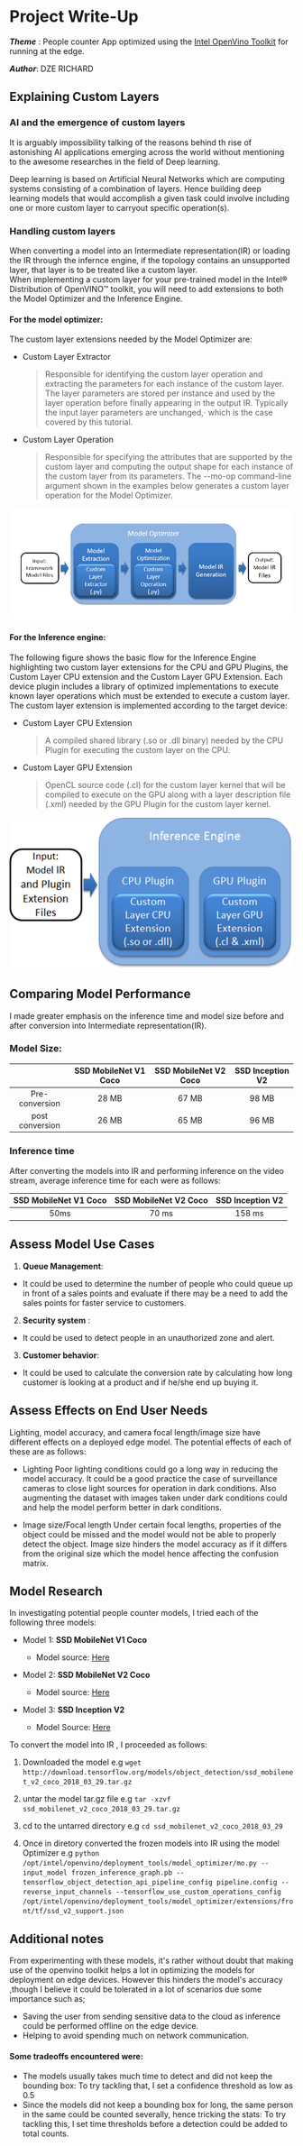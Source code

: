 # Project Write-Up

**_Theme_** : People counter App optimized using the [Intel OpenVino Toolkit](https://software.intel.com/content/www/us/en/develop/tools/openvino-toolkit.html) for running at the edge.

**_Author_**: DZE RICHARD


## Explaining Custom Layers

### AI and the emergence of custom layers
It is arguably impossibility talking of the reasons behind th rise of astonishing AI applications emerging across the world without mentioning to the awesome researches in the field of Deep learning.

Deep learning is based on Artificial Neural Networks which are computing systems consisting of a combination of layers. Hence building deep learning models that would accomplish a given task could involve including one or more custom layer to carryout specific operation(s).

### Handling custom layers
When converting a model into an Intermediate representation(IR) or loading the IR through the infernce engine, if the topology contains an unsupported layer, that layer is to be treated like a custom layer.  
When implementing a custom layer for your pre-trained model in the Intel® Distribution of OpenVINO™ toolkit, you will need to add extensions to both the Model Optimizer and the Inference Engine.
#### For the model optimizer:
The custom layer extensions needed by the Model Optimizer are:

* Custom Layer Extractor
     > Responsible for identifying the custom layer operation and extracting the parameters for each instance of the custom layer. The layer parameters
     > are stored per instance and used by the layer operation before finally appearing in the output IR. Typically the input layer parameters are unchanged,⋅
     > which is the case covered by this tutorial.

* Custom Layer Operation
     > Responsible for specifying the attributes that are supported by the custom layer and computing the output shape for each instance of the custom layer from its parameters. 
     > The --mo-op command-line argument shown in the examples below generates a custom layer operation for the Model Optimizer.

![Model Optimizer extension](./images/MO_extensions_flow.png)

#### For the Inference engine:
The following figure shows the basic flow for the Inference Engine highlighting two custom layer extensions for the CPU and GPU Plugins, the Custom Layer CPU extension and the Custom Layer GPU Extension.
Each device plugin includes a library of optimized implementations to execute known layer operations which must be extended to execute a custom layer. The custom layer extension is implemented according to the target device:

* Custom Layer CPU Extension
     >A compiled shared library (.so or .dll binary) needed by the CPU Plugin for executing the custom layer on the CPU.
* Custom Layer GPU Extension
     >OpenCL source code (.cl) for the custom layer kernel that will be compiled to execute on the GPU along with a layer description file (.xml) needed by the GPU Plugin for the custom layer kernel.

![Inference Engine extension](./images/IE_extensions_flow.png)



## Comparing Model Performance

I made greater emphasis on the inference time and model size before and after conversion into Intermediate representation(IR).

### Model Size: ###

|                       | **SSD MobileNet V1 Coco** | **SSD MobileNet V2 Coco** | **SSD Inception V2** |
| :-------------------: |   :-------------------:   |   :-------------------:   |   :--------------:   |
| Pre-conversion        |          28 MB            |         67 MB       	     |          98 MB       |
|  post conversion      |          26 MB            |         65 MB             |          96 MB       |

### Inference time ###
After converting the models into IR and performing inference on the video stream, average inference time for each were as follows:

| **SSD MobileNet V1 Coco** | **SSD MobileNet V2 Coco** | **SSD Inception V2** |
|   :-------------------:   |   :-------------------:   |   :--------------:   |
|          50ms             |         70 ms       	 |        158 ms        |

## Assess Model Use Cases

1. **Queue Management**:

  * It could be used to determine the number of people who could queue up in front of a sales points and evaluate if there may be a need to add the sales points for faster service to customers.

2. **Security system** :

  * It could be used to detect people in an unauthorized zone and alert.

3. **Customer behavior**:

  * It could be used to calculate the conversion rate by calculating how long customer is looking at a product and if he/she end up buying it.

## Assess Effects on End User Needs

Lighting, model accuracy, and camera focal length/image size have different effects on a
deployed edge model. The potential effects of each of these are as follows:

* Lighting
   Poor lighting conditions could go a long way in reducing the model accuracy. It could be a good practice the case of surveillance cameras to close light sources for operation in dark conditions. Also augmenting the dataset with images taken under dark conditions could and help the model perform better in dark conditions.  


* Image size/Focal length
    Under certain focal lengths, properties of the object could be missed and the model would not be able to properly detect the object. Image size hinders the model accuracy as if it differs from the original size which the model hence affecting the confusion matrix.

## Model Research

In investigating potential people counter models, I tried each of the following three models:

- Model 1: **SSD MobileNet V1 Coco**
  - Model source: [Here](http://download.tensorflow.org/models/object_detection/ssd_mobilenet_v1_coco_2018_01_28.tar.gz)


- Model 2: **SSD MobileNet V2 Coco**
  - Model source: [Here](http://download.tensorflow.org/models/object_detection/ssd_mobilenet_v2_coco_2018_03_29.tar.gz)


- Model 3: **SSD Inception V2**
  - Model Source: [Here](http://download.tensorflow.org/models/object_detection/ssd_mobilenet_v2_coco_2018_03_29.tar.gz)

To convert the model into IR , I proceeded as follows:
1. Downloaded the model
    e.g ```wget http://download.tensorflow.org/models/object_detection/ssd_mobilenet_v2_coco_2018_03_29.tar.gz```

2. untar the model tar.gz file
    e.g ```tar -xzvf ssd_mobilenet_v2_coco_2018_03_29.tar.gz```

3. cd to the untarred directory
    e.g ```cd ssd_mobilenet_v2_coco_2018_03_29```

4. Once in diretory converted the frozen models into IR using the model Optimizer
    e.g ```python /opt/intel/openvino/deployment_tools/model_optimizer/mo.py --input_model frozen_inference_graph.pb --tensorflow_object_detection_api_pipeline_config pipeline.config --reverse_input_channels --tensorflow_use_custom_operations_config /opt/intel/openvino/deployment_tools/model_optimizer/extensions/front/tf/ssd_v2_support.json```

## Additional notes

From experimenting with these models, it's rather without doubt that making use of the openvino toolkit helps a lot in optimizing the models for deployment on edge devices.
However this hinders the model's accuracy ,though I believe it could be tolerated in a lot of scenarios due some importance such as;
- Saving the user from sending sensitive data to the cloud as inference could be performed offline on the edge device.
- Helping to avoid spending much on network communication.
#### Some tradeoffs encountered were:
- The models usually takes much time to detect and did not keep the bounding box: To try tackling that, I set a confidence threshold as low as 0.5
- Since the models did not keep a bounding box for long, the same person in the same could be counted severally, hence tricking the stats:  To try tackling this, I set time thresholds before a detection could be added to total counts.
